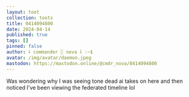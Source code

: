 ```yaml
---
layout: toot
collection: toots
title: 0414094800
date: 2024-04-14
published: true
tags: []
pinned: false
author: ⸸ commander ░ nova ⸸ :~$
avatar: /img/avatar/daemon.jpeg
mastodon: https://mastodon.online/@cmdr_nova/0414094800
---
```


Was wondering why I was seeing tone dead ai takes on here and then noticed I’ve been viewing the federated timeline lol
